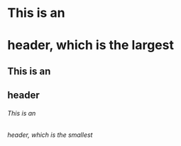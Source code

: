 # This is an <h1> header, which is the largest
## This is an <h2> header
###### This is an <h6> header, which is the smallest
